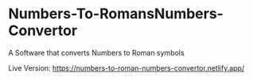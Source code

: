 # Numbers-To-RomansNumbers-Convertor

A Software that converts Numbers to Roman symbols

Live Version:
https://numbers-to-roman-numbers-convertor.netlify.app/ 
